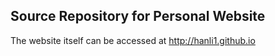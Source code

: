 ## Source Repository for Personal Website

The website itself can be accessed at http://hanli1.github.io
